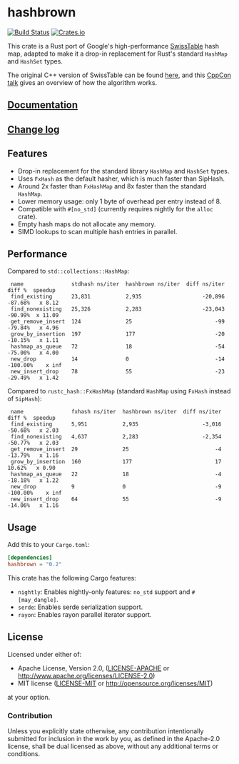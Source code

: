 hashbrown
=========

[![Build Status](https://travis-ci.com/Amanieu/hashbrown.svg?branch=master)](https://travis-ci.com/Amanieu/hashbrown) [![Crates.io](https://img.shields.io/crates/v/hashbrown.svg)](https://crates.io/crates/hashbrown)

This crate is a Rust port of Google's high-performance [SwissTable] hash
map, adapted to make it a drop-in replacement for Rust's standard `HashMap`
and `HashSet` types.

The original C++ version of SwissTable can be found [here], and this
[CppCon talk] gives an overview of how the algorithm works.

[SwissTable]: https://abseil.io/blog/20180927-swisstables
[here]: https://github.com/abseil/abseil-cpp/blob/master/absl/container/internal/raw_hash_set.h
[CppCon talk]: https://www.youtube.com/watch?v=ncHmEUmJZf4

## [Documentation](https://docs.rs/hashbrown)

## [Change log](CHANGELOG.md)

## Features

- Drop-in replacement for the standard library `HashMap` and `HashSet` types.
- Uses `FxHash` as the default hasher, which is much faster than SipHash.
- Around 2x faster than `FxHashMap` and 8x faster than the standard `HashMap`.
- Lower memory usage: only 1 byte of overhead per entry instead of 8.
- Compatible with `#[no_std]` (currently requires nightly for the `alloc` crate).
- Empty hash maps do not allocate any memory.
- SIMD lookups to scan multiple hash entries in parallel.

## Performance

Compared to `std::collections::HashMap`:

```
 name               stdhash ns/iter  hashbrown ns/iter  diff ns/iter    diff %  speedup
 find_existing      23,831           2,935                   -20,896   -87.68%   x 8.12
 find_nonexisting   25,326           2,283                   -23,043   -90.99%  x 11.09
 get_remove_insert  124              25                          -99   -79.84%   x 4.96
 grow_by_insertion  197              177                         -20   -10.15%   x 1.11
 hashmap_as_queue   72               18                          -54   -75.00%   x 4.00
 new_drop           14               0                           -14  -100.00%    x inf
 new_insert_drop    78               55                          -23   -29.49%   x 1.42
```

Compared to `rustc_hash::FxHashMap` (standard `HashMap` using `FxHash` instead of `SipHash`):

```
 name               fxhash ns/iter  hashbrown ns/iter  diff ns/iter    diff %  speedup
 find_existing      5,951           2,935                    -3,016   -50.68%   x 2.03
 find_nonexisting   4,637           2,283                    -2,354   -50.77%   x 2.03
 get_remove_insert  29              25                           -4   -13.79%   x 1.16
 grow_by_insertion  160             177                          17    10.62%   x 0.90
 hashmap_as_queue   22              18                           -4   -18.18%   x 1.22
 new_drop           9               0                            -9  -100.00%    x inf
 new_insert_drop    64              55                           -9   -14.06%   x 1.16
```

## Usage

Add this to your `Cargo.toml`:

```toml
[dependencies]
hashbrown = "0.2"
```

This crate has the following Cargo features:

- `nightly`: Enables nightly-only features: `no_std` support and `#[may_dangle]`.
- `serde`: Enables serde serialization support.
- `rayon`: Enables rayon parallel iterator support.

## License

Licensed under either of:

 * Apache License, Version 2.0, ([LICENSE-APACHE](LICENSE-APACHE) or http://www.apache.org/licenses/LICENSE-2.0)
 * MIT license ([LICENSE-MIT](LICENSE-MIT) or http://opensource.org/licenses/MIT)

at your option.

### Contribution

Unless you explicitly state otherwise, any contribution intentionally submitted
for inclusion in the work by you, as defined in the Apache-2.0 license, shall be dual licensed as above, without any
additional terms or conditions.
